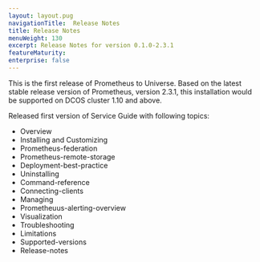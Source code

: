 ```yaml
---
layout: layout.pug
navigationTitle:  Release Notes
title: Release Notes
menuWeight: 130
excerpt: Release Notes for version 0.1.0-2.3.1
featureMaturity:
enterprise: false
---
```


This is the first release of Prometheus to Universe. Based on the latest stable release version of Prometheus, version 2.3.1, this installation would be supported on DCOS cluster 1.10 and above.

Released first version of Service Guide with following topics:

  - Overview
  - Installing and Customizing
  - Prometheus-federation
  - Prometheus-remote-storage
  - Deployment-best-practice
  - Uninstalling
  - Command-reference
  - Connecting-clients
  - Managing
  - Prometheuus-alerting-overview
  - Visualization
  - Troubleshooting
  - Limitations
  - Supported-versions
  - Release-notes
